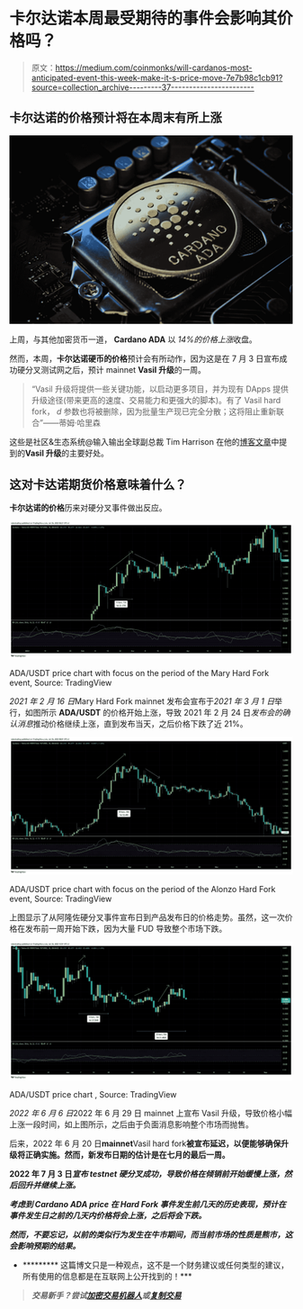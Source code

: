 # 卡尔达诺本周最受期待的事件会影响其价格吗？

> 原文：<https://medium.com/coinmonks/will-cardanos-most-anticipated-event-this-week-make-it-s-price-move-7e7b98c1cb91?source=collection_archive---------37----------------------->

## 卡尔达诺的价格预计将在本周末有所上涨

![](img/4a978951921999d9d68c620543a3dc3c.png)

上周，与其他加密货币一道， **Cardano ADA** 以 *14%的价格上涨*收盘。

然而，本周，**卡尔达诺硬币的价格**预计会有所动作，因为这是在 7 月 3 日宣布成功硬分叉测试网之后，预计 mainnet **Vasil 升级**的一周。

> “Vasil 升级将提供一些关键功能，以启动更多项目，并为现有 DApps 提供升级途径(带来更高的速度、交易能力和更强大的脚本)。有了 Vasil hard fork， *d* 参数也将被删除，因为批量生产现已完全分散；这将阻止重新联合”——蒂姆·哈里森

这些是社区&生态系统@输入输出全球副总裁 Tim Harrison 在他的[博客文章](https://iohk.io/en/blog/posts/2022/07/04/cardano-s-approaching-vasil-upgrade-what-to-expect/)中提到的**Vasil 升级**的主要好处。

## **这对卡达诺期货价格意味着什么？**

**卡尔达诺的价格**历来对硬分叉事件做出反应。

![](img/318d68fc5231999390132b1b77e06ef2.png)

ADA/USDT price chart with focus on the period of the Mary Hard Fork event, Source: TradingView

*2021 年 2 月 16 日*Mary Hard Fork mainnet 发布会宣布于*2021 年 3 月 1 日*举行，如图所示 **ADA/USDT** 的价格开始上涨，导致 2021 年 2 月 24 日*发布会的确认消息*推动价格继续上涨，直到发布当天，之后价格下跌了近 21%。

![](img/6e8fb636f466341f1604b18068310541.png)

ADA/USDT price chart with focus on the period of the Alonzo Hard Fork event, Source: TradingView

上图显示了从阿隆佐硬分叉事件宣布日到产品发布日的价格走势。虽然，这一次价格在发布前一周开始下跌，因为大量 FUD 导致整个市场下跌。

![](img/bcfc2bd58bc6a9d1159702f80c783135.png)

ADA/USDT price chart , Source: TradingView

*2022 年 6 月 6 日*2022 年 6 月 29 日 mainnet 上宣布 Vasil 升级，导致价格小幅上涨一段时间，如上图所示，之后由于负面消息影响整个市场而抛售。

后来，2022 年 6 月 20 日**mainnet**Vasil hard fork**被宣布延迟，以便能够确保升级将正确实施。然而，新发布日期的估计是在七月的最后一周。**

**2022 年 7 月 3 日*宣布 testnet 硬分叉成功，导致价格在倾销前开始缓慢上涨，然后回升并继续上涨。***

***考虑到 **Cardano ADA price** 在 Hard Fork 事件发生前几天的历史表现，预计在事件发生日之前的几天内价格将会上涨，之后将会下跌。***

***然而，不要忘记，以前的类似行为发生在牛市期间，而当前市场的性质是熊市，这会影响预期的结果。***

*   ********* 这篇博文只是一种观点，这不是一个财务建议或任何类型的建议，所有使用的信息都是在互联网上公开找到的！***

> ***交易新手？尝试[加密交易机器人](/coinmonks/crypto-trading-bot-c2ffce8acb2a)或[复制交易](/coinmonks/top-10-crypto-copy-trading-platforms-for-beginners-d0c37c7d698c)***